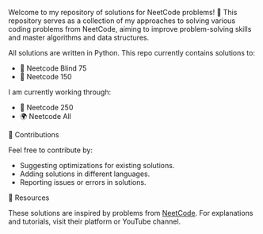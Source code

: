 Welcome to my repository of solutions for NeetCode problems! 🚀 This repository serves as a collection of my approaches to solving various coding problems from NeetCode, aiming to improve problem-solving skills and master algorithms and data structures.

All solutions are written in Python. This repo currently contains solutions to:
- 🧠 Neetcode Blind 75
- 🚀 Neetcode 150

I am currently working through:
- 🦄 Neetcode 250
- 🌍 Neetcode All

📝 Contributions

Feel free to contribute by:

- Suggesting optimizations for existing solutions.
- Adding solutions in different languages.
- Reporting issues or errors in solutions.

📖 Resources

These solutions are inspired by problems from [NeetCode](https://neetcode.io/). For explanations and tutorials, visit their platform or YouTube channel.
